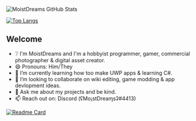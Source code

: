 ![MoistDreams GitHub Stats](https://github-readme-stats.vercel.app/api?username=Misunderstood-Wookiee&show_icons=true&theme=midnight-purple&bg_color=00000000)

[![Top Langs](https://github-readme-stats.vercel.app/api/top-langs/?username=Misunderstood-Wookiee&layout=compact)](https://github.com/anuraghazra/github-readme-stats)

## Welcome 
- ❔ I'm MoistDreams and I'm a hobbyist programmer, gamer, commercial photographer & digital asset creator.
- 😄 Pronouns: Him/They
- 🌱 I’m currently learning how too make UWP apps & learning C#.
- 👯 I’m looking to collaborate on wiki editing, game modding & app devlopment ideas.
- 💬 Ask me about my projects and be kind.
- 📫 Reach out on: Discord (ʢMo¡stDreaɱsʡ#4413)

[![Readme Card](https://github-readme-stats.vercel.app/api/pin/?username=Misunderstood-Wookiee&repo=github-readme-stats)](https://github.com/anuraghazra/github-readme-stats)
<!-- <a href='https://ko-fi.com/H2H23ED52' target='_blank'><img height='36' style='border:0px;height:36px;' src='https://storage.ko-fi.com/cdn/kofi3.png?v=3' border='0' alt='Buy Me a Coffee at ko-fi.com' /></a> -->

